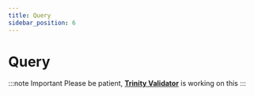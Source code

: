 ```yaml
---
title: Query
sidebar_position: 6
---
```


# Query

:::note Important
Please be patient, [**Trinity Validator**](https://trinityvalidator.com) is working on this
:::